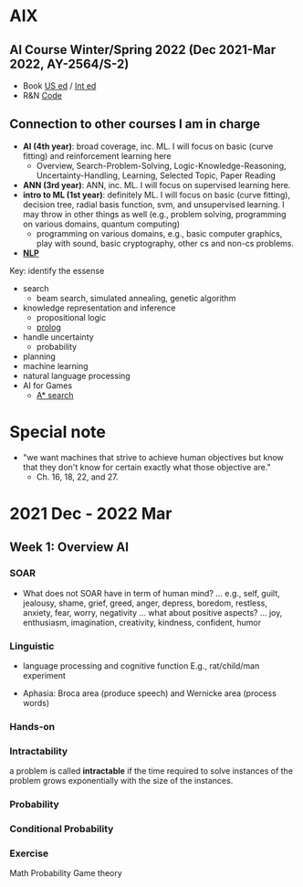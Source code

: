 # AIX

## AI Course Winter/Spring 2022 (Dec 2021-Mar 2022, AY-2564/S-2)
  * Book [US ed](http://aima.cs.berkeley.edu/) / [Int ed](http://aima.cs.berkeley.edu/global-index.html)
  * R&N [Code](https://github.com/aimacode)

## Connection to other courses I am in charge
  * **AI (4th year)**: broad coverage, inc. ML. I will focus on basic (curve fitting) and reinforcement learning here
    * Overview, Search-Problem-Solving, Logic-Knowledge-Reasoning, Uncertainty-Handling, Learning, Selected Topic, Paper Reading
  * **ANN (3rd year)**: ANN, inc. ML. I will focus on supervised learning here.
  * **intro to ML (1st year)**: definitely ML. I will focus on basic (curve fitting), decision tree, radial basis function, svm, and unsupervised learning. I may throw in other things as well (e.g., problem solving, programming on various domains, quantum computing)
    * programming on various domains, e.g., basic computer graphics, play with sound, basic cryptography, other cs and non-cs problems.
  * [**NLP**](https://github.com/tatpongkatanyukul/AIX/tree/main/nlp) 

Key: identify the essense
* search
  * beam search, simulated annealing, genetic algorithm
* knowledge representation and inference
  * propositional logic 
  * [prolog](https://github.com/tatpongkatanyukul/AIX/tree/main/prolog)
* handle uncertainty
  * probability
* planning
* machine learning
* natural language processing
* AI for Games
  * [A* search](https://gabrielgambetta.com/generic-search.html)

# Special note

  * "we want machines that strive to achieve human objectives but know that they don't know for certain exactly what those objective are."
    * Ch. 16, 18, 22, and 27. 
# 2021 Dec - 2022 Mar

## Week 1: Overview AI
### SOAR
* What does not SOAR have in term of human mind?
... e.g., self, guilt, jealousy, shame, grief, greed, anger, depress, boredom, restless, anxiety, fear, worry, negativity
... what about positive aspects? ... joy, enthusiasm, imagination, creativity, kindness, confident, humor

### Linguistic
* language processing and cognitive function
E.g., rat/child/man experiment

* Aphasia: Broca area (produce speech) and Wernicke area (process words)

### Hands-on

### Intractability
a problem is called **intractable** if the time required to solve instances of the problem grows exponentially with the size of the instances.

### Probability


### Conditional Probability


### Exercise

Math
Probability
Game theory



